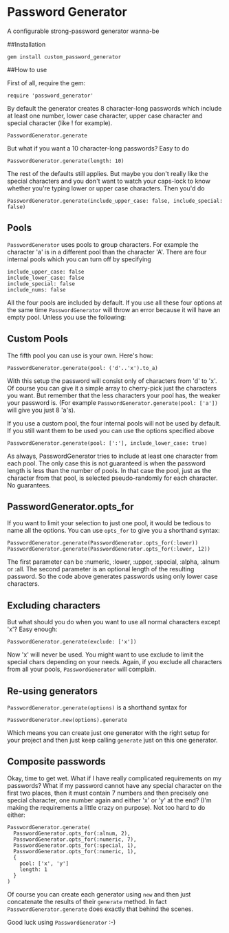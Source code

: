 # Password Generator

A configurable strong-password generator wanna-be

##Installation

    gem install custom_password_generator

##How to use

First of all, require the gem:

    require 'password_generator'

By default the generator creates 8 character-long passwords which include at least one number, lower case character, upper case character and special character (like ! for example).

    PasswordGenerator.generate

But what if you want a 10 character-long passwords? Easy to do

    PasswordGenerator.generate(length: 10)

The rest of the defaults still applies. But maybe you don't really like the special characters and you don't want to watch your caps-lock to know whether you're typing lower or upper case characters. Then you'd do

    PasswordGenerator.generate(include_upper_case: false, include_special: false)

## Pools

```PasswordGenerator``` uses pools to group characters. For example the character 'a' is in a different pool than the character 'A'. There are four internal pools which you can turn off by specifying

    include_upper_case: false
    include_lower_case: false
    include_special: false
    include_nums: false

All the four pools are included by default. If you use all these four options at the same time ```PasswordGenerator``` will throw an error because it will have an empty pool. Unless you use the following:

## Custom Pools

The fifth pool you can use is your own. Here's how:

    PasswordGenerator.generate(pool: ('d'..'x').to_a)

With this setup the password will consist only of characters from 'd' to 'x'. Of course you can give it a simple array to cherry-pick just the characters you want. But remember that the less characters your pool has, the weaker your password is. (For example ```PasswordGenerator.generate(pool: ['a'])``` will give you just 8 'a's).

If you use a custom pool, the four internal pools will not be used by default. If you still want them to be used you can use the options specified above

    PasswordGenerator.generate(pool: [':'], include_lower_case: true)

As always, PasswordGenerator tries to include at least one character from each pool. The only case this is not guaranteed is when the password length is less than the number of pools. In that case the pool, just as the character from that pool, is selected pseudo-randomly for each character. No guarantees.

## PasswordGenerator.opts_for

If you want to limit your selection to just one pool, it would be tedious to name all the options. You can use ```opts_for``` to give you a shorthand syntax:

    PasswordGenerator.generate(PasswordGenerator.opts_for(:lower))
    PasswordGenerator.generate(PasswordGenerator.opts_for(:lower, 12))

The first parameter can be :numeric, :lower, :upper, :special, :alpha, :alnum or :all. The second parameter is an optional length of the resulting password. So the code above generates passwords using only lower case characters.

## Excluding characters

But what should you do when you want to use all normal characters except 'x'? Easy enough:

    PasswordGenerator.generate(exclude: ['x'])

Now 'x' will never be used. You might want to use exclude to limit the special chars depending on your needs. Again, if you exclude all characters from all your pools, ```PasswordGenerator``` will complain.

## Re-using generators

```PasswordGenerator.generate(options)``` is a shorthand syntax for

    PasswordGenerator.new(options).generate

Which means you can create just one generator with the right setup for your project and then just keep calling ```generate``` just on this one generator.

## Composite passwords

Okay, time to get wet. What if I have really complicated requirements on my passwords? What if my password cannot have any special character on the first two places, then it must contain 7 numbers and then precisely one special character, one number again and either 'x' or 'y' at the end? (I'm making the requirements a little crazy on purpose). Not too hard to do either:

    PasswordGenerator.generate(
      PasswordGenerator.opts_for(:alnum, 2),
      PasswordGenerator.opts_for(:numeric, 7),
      PasswordGenerator.opts_for(:special, 1),
      PasswordGenerator.opts_for(:numeric, 1),
      {
        pool: ['x', 'y']
        length: 1
      }
    )

Of course you can create each generator using ```new``` and then just concatenate the results of their ```generate``` method. In fact ```PasswordGenerator.generate``` does exactly that behind the scenes.

Good luck using ```PasswordGenerator``` :-)
